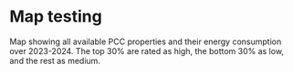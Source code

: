 # Map testing

Map showing all available PCC properties and their energy consumption over 2023-2024. The top 30% are rated as high, the bottom 30% as low, and the rest as medium. 
